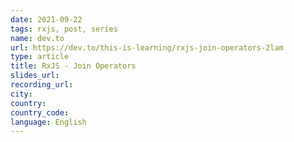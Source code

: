 ```yaml
---
date: 2021-09-22
tags: rxjs, post, series
name: dev.to
url: https://dev.to/this-is-learning/rxjs-join-operators-2lam
type: article
title: RxJS - Join Operators
slides_url:
recording_url:
city:
country:
country_code:
language: English
---
```

